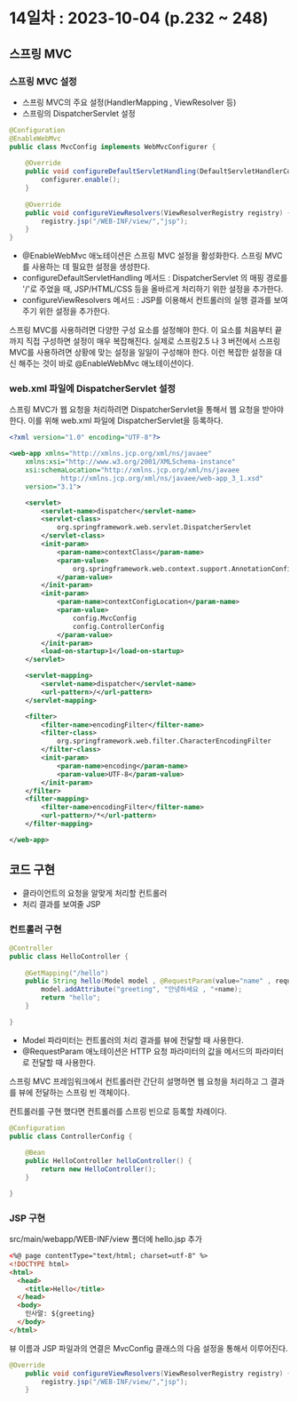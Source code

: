 # 14일차 : 2023-10-04 (p.232 ~ 248)

## 스프링 MVC

### 스프링 MVC 설정

- 스프링 MVC의 주요 설정(HandlerMapping , ViewResolver 등)
- 스프링의 DispatcherServlet 설정

```java
@Configuration
@EnableWebMvc
public class MvcConfig implements WebMvcConfigurer {
	
	@Override
	public void configureDefaultServletHandling(DefaultServletHandlerConfigurer configurer) {
		configurer.enable();
	}
	
	@Override
	public void configureViewResolvers(ViewResolverRegistry registry) {
		registry.jsp("/WEB-INF/view/","jsp");
	}
}
```

- @EnableWebMvc 애노테이션은 스프링 MVC 설정을 활성화한다. 스프링 MVC를 사용하는 데 
필요한 설정을 생성한다.
- configureDefaultServletHandling 메서드 :  DispatcherServlet 의 매핑 경로를 '/'로 주었을 때,
JSP/HTML/CSS 등을 올바르게 처리하기 위한 설정을 추가한다. 
- configureViewResolvers 메서드 : JSP를 이용해서 컨트롤러의 실행 결과를 보여주기 위한 설정을 추가한다.


스프링 MVC를 사용하려면 다양한 구성 요소를 설정해야 한다. 이 요소를 
처음부터 끝까지 직접 구성하면 설정이 매우 복잡해진다. 
실제로 스프링2.5 나 3 버전에서 스프링 MVC를 사용하려면 
상황에 맞는 설정을 일일이 구성해야 한다. 
이런 복잡한 설정을 대신 해주는 것이 바로 @EnableWebMvc 애노테이션이다.


### web.xml  파일에 DispatcherServlet 설정 

스프링 MVC가 웹 요청을 처리하려면 DispatcherServlet을 통해서 웹 요청을 받아야 한다.
이를 위해 web.xml 파일에 DispatcherServlet을 등록하다.

```xml
<?xml version="1.0" encoding="UTF-8"?>

<web-app xmlns="http://xmlns.jcp.org/xml/ns/javaee" 
	xmlns:xsi="http://www.w3.org/2001/XMLSchema-instance"
	xsi:schemaLocation="http://xmlns.jcp.org/xml/ns/javaee 
             http://xmlns.jcp.org/xml/ns/javaee/web-app_3_1.xsd"
	version="3.1">

	<servlet>
		<servlet-name>dispatcher</servlet-name>
		<servlet-class>
			org.springframework.web.servlet.DispatcherServlet
		</servlet-class>
		<init-param>
			<param-name>contextClass</param-name>
			<param-value>
				org.springframework.web.context.support.AnnotationConfigWebApplicationContext
			</param-value>
		</init-param>
		<init-param>
			<param-name>contextConfigLocation</param-name>
			<param-value>
				config.MvcConfig
				config.ControllerConfig
			</param-value>
		</init-param>
		<load-on-startup>1</load-on-startup>
	</servlet>

	<servlet-mapping>
		<servlet-name>dispatcher</servlet-name>
		<url-pattern>/</url-pattern>
	</servlet-mapping>

	<filter>
		<filter-name>encodingFilter</filter-name>
		<filter-class>
			org.springframework.web.filter.CharacterEncodingFilter
		</filter-class>
		<init-param>
			<param-name>encoding</param-name>
			<param-value>UTF-8</param-value>
		</init-param>
	</filter>
	<filter-mapping>
		<filter-name>encodingFilter</filter-name>
		<url-pattern>/*</url-pattern>
	</filter-mapping>

</web-app>
```

## 코드 구현 

- 클라이언트의 요청을 알맞게 처리할 컨트롤러
- 처리 결과를 보여줄 JSP

### 컨트롤러 구현

```java
@Controller
public class HelloController {
	
	@GetMapping("/hello")
	public String hello(Model model , @RequestParam(value="name" , required = false) String name ) {
		model.addAttribute("greeting", "안녕하세요 , "+name);
		return "hello";
	}

}

```

- Model 파라미터는 컨트롤러의 처리 결과를 뷰에 전달할 때 사용한다. 
- @RequestParam 애노테이션은 HTTP 요청 파라미터의 값을 메서드의 파라미터로 전달할 때 사용한다.

스프링 MVC 프레임워크에서 컨트롤러란 간단히 설명하면 웹 요청을 처리하고 그 결과를 
뷰에 전달하는 스프링 빈 객체이다.


컨트롤러를 구현 했다면 컨트롤러를 스프링 빈으로 등록할 차례이다.

```java
@Configuration
public class ControllerConfig {
	
	@Bean
	public HelloController helloController() {
		return new HelloController();
	}

}

```

### JSP 구현

src/main/webapp/WEB-INF/view 폴더에 hello.jsp 추가


```html
<%@ page contentType="text/html; charset=utf-8" %>
<!DOCTYPE html>
<html>
  <head>
    <title>Hello</title>
  </head>
  <body>
    인사말: ${greeting}
  </body>
</html>
```

뷰 이름과 JSP 파일과의 연결은 MvcConfig 클래스의 다음 설정을 통해서 
이루어진다.

```java
@Override
	public void configureViewResolvers(ViewResolverRegistry registry) {
		registry.jsp("/WEB-INF/view/","jsp");
	}
```
